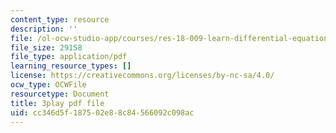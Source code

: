 ```yaml
---
content_type: resource
description: ''
file: /ol-ocw-studio-app/courses/res-18-009-learn-differential-equations-up-close-with-gilbert-strang-and-cleve-moler-fall-2015/cc346d5f187502e88c84566092c098ac_9RJml41PFnc.pdf
file_size: 29158
file_type: application/pdf
learning_resource_types: []
license: https://creativecommons.org/licenses/by-nc-sa/4.0/
ocw_type: OCWFile
resourcetype: Document
title: 3play pdf file
uid: cc346d5f-1875-02e8-8c84-566092c098ac
---
```

